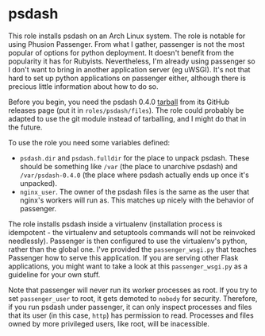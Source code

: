 # psdash

This role installs psdash on an Arch Linux system. The role is notable for using Phusion Passenger. From what I gather, passenger is not the most popular of options for python deployment. It doesn't benefit from the popularity it has for Rubyists. Nevertheless, I'm already using passenger so I don't want to bring in another application server (eg uWSGI). It's not that hard to set up python applications on passenger either, although there is precious little information about how to do so.

Before you begin, you need the psdash 0.4.0 [tarball](https://github.com/Jahaja/psdash/archive/v0.4.0.tar.gz) from its GitHub releases page (put it in `roles/psdash/files`). The role could probably be adapted to use the git module instead of tarballing, and I might do that in the future.

To use the role you need some variables defined:

- `psdash.dir` and `psdash.fulldir` for the place to unpack psdash. These should be something like `/var` (the place to unarchive psdash) and `/var/psdash-0.4.0` (the place where psdash actually ends up once it's unpacked).
- `nginx_user`. The owner of the psdash files is the same as the user that nginx's workers will run as. This matches up nicely with the behavior of passenger.

The role installs psdash inside a virtualenv (installation process is idempotent - the virtualenv and setuptools commands will not be reinvoked needlessly). Passenger is then configured to use the virtualenv's python, rather than the global one. I've provided the `passenger_wsgi.py` that teaches Passenger how to serve this application. If you are serving other Flask applications, you might want to take a look at this `passenger_wsgi.py` as a guideline for your own stuff.

Note that passenger will never run its worker processes as root. If you try to set `passenger_user` to root, it gets demoted to `nobody` for security. Therefore, if you run psdash under passenger, it can only inspect processes and files that its user (in this case, `http`) has permission to read. Processes and files owned by more privileged users, like root, will be inacessible.
